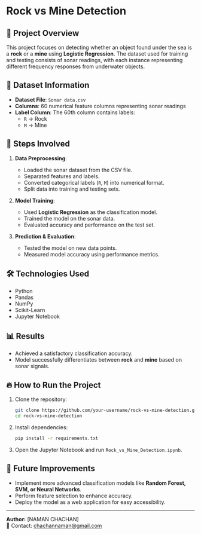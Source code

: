 # Rock vs Mine Detection

## 📌 Project Overview
This project focuses on detecting whether an object found under the sea is a **rock** or a **mine** using **Logistic Regression**. The dataset used for training and testing consists of sonar readings, with each instance representing different frequency responses from underwater objects.

## 📂 Dataset Information
- **Dataset File**: `Sonar data.csv`
- **Columns**: 60 numerical feature columns representing sonar readings
- **Label Column**: The 60th column contains labels:
  - `R` → Rock
  - `M` → Mine

## 🚀 Steps Involved
1. **Data Preprocessing**:
   - Loaded the sonar dataset from the CSV file.
   - Separated features and labels.
   - Converted categorical labels (`R`, `M`) into numerical format.
   - Split data into training and testing sets.

2. **Model Training**:
   - Used **Logistic Regression** as the classification model.
   - Trained the model on the sonar data.
   - Evaluated accuracy and performance on the test set.

3. **Prediction & Evaluation**:
   - Tested the model on new data points.
   - Measured model accuracy using performance metrics.

## 🛠️ Technologies Used
- Python
- Pandas
- NumPy
- Scikit-Learn
- Jupyter Notebook

## 📊 Results
- Achieved a satisfactory classification accuracy.
- Model successfully differentiates between **rock** and **mine** based on sonar signals.

## 🔥 How to Run the Project
1. Clone the repository:
   ```bash
   git clone https://github.com/your-username/rock-vs-mine-detection.git
   cd rock-vs-mine-detection
   ```
2. Install dependencies:
   ```bash
   pip install -r requirements.txt
   ```
3. Open the Jupyter Notebook and run `Rock_vs_Mine_Detection.ipynb`.

## 📌 Future Improvements
- Implement more advanced classification models like **Random Forest, SVM, or Neural Networks**.
- Perform feature selection to enhance accuracy.
- Deploy the model as a web application for easy accessibility.

---

**Author:** [NAMAN CHACHAN]  
📧 Contact: chachannaman@gmail.com
  

